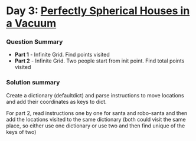 # Day 3: [Perfectly Spherical Houses in a Vacuum](https://adventofcode.com/2015/day/3)

### Question Summary
- **Part 1** - Infinite Grid. Find points visited
- **Part 2** - Infinite Grid. Two people start from init point. Find total points visited

### Solution summary 
Create a dictionary (defaultdict) and parse instructions to move locations and add their coordinates as keys to dict. 

For part 2, read instructions one by one for santa and robo-santa and then add the locations visited to the same dictionary (both could visit the same place, so either use one dictionary or use two and then find unique of the keys of two)
